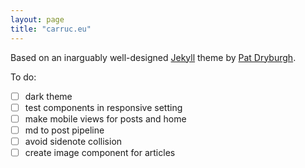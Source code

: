 ```yaml
---
layout: page
title: "carruc.eu"
---
```


Based on an inarguably well-designed [Jekyll](http://jekyllrb.com) theme by [Pat Dryburgh](https://patdryburgh.com).

To do:
- [ ] dark theme
- [ ] test components in responsive setting
- [ ] make mobile views for posts and home
- [ ] md to post pipeline
- [ ] avoid sidenote collision
- [ ] create image component for articles
